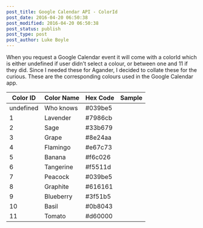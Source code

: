 ```yaml
---
post_title: Google Calendar API - ColorId
post_date: 2016-04-20 06:50:38
post_modified: 2016-04-20 06:50:38
post_status: publish
post_type: post
post_author: Luke Boyle
---
```


When you request a Google Calendar event it will come with a colorId which is either undefined if user didn't select a colour, or between one and 11 if they did. Since I needed these for Agander, I decided to collate these for the curious. These are the corresponding colours used in the Google Calendar app.

| Color ID  | Color Name | Hex Code | Sample |
| --------- | ---------- | -------- | ------ |
| undefined | Who knows  | #039be5  |        |
| 1         | Lavender   | #7986cb  |        |
| 2         | Sage       | #33b679  |        |
| 3         | Grape      | #8e24aa  |        |
| 4         | Flamingo   | #e67c73  |        |
| 5         | Banana     | #f6c026  |        |
| 6         | Tangerine  | #f5511d  |        |
| 7         | Peacock    | #039be5  |        |
| 8         | Graphite   | #616161  |        |
| 9         | Blueberry  | #3f51b5  |        |
| 10        | Basil      | #0b8043  |        |
| 11        | Tomato     | #d60000  |        |
